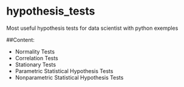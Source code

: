 # hypothesis_tests
Most useful hypothesis tests for data scientist with python exemples

##Content:
* Normality Tests
* Correlation Tests
* Stationary Tests
* Parametric Statistical Hypothesis Tests
* Nonparametric Statistical Hypothesis Tests
